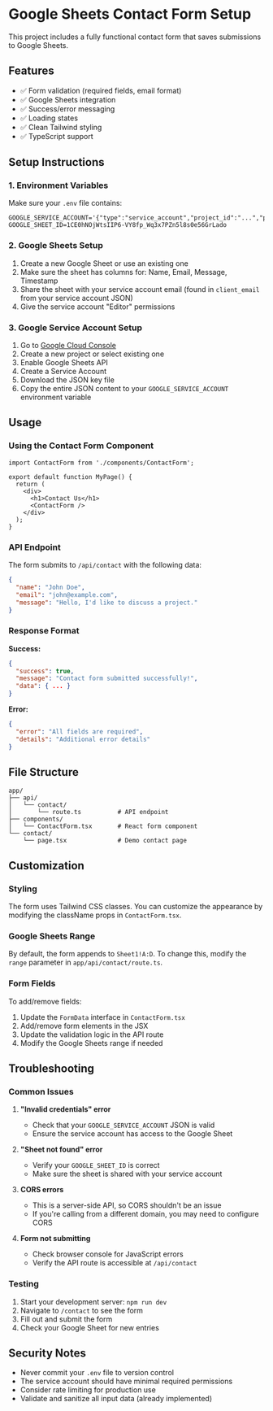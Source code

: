 # Google Sheets Contact Form Setup

This project includes a fully functional contact form that saves submissions to Google Sheets.

## Features

- ✅ Form validation (required fields, email format)
- ✅ Google Sheets integration
- ✅ Success/error messaging
- ✅ Loading states
- ✅ Clean Tailwind styling
- ✅ TypeScript support

## Setup Instructions

### 1. Environment Variables

Make sure your `.env` file contains:

```env
GOOGLE_SERVICE_ACCOUNT='{"type":"service_account","project_id":"...","private_key_id":"...","private_key":"...","client_email":"...","client_id":"...","auth_uri":"...","token_uri":"...","auth_provider_x509_cert_url":"...","client_x509_cert_url":"..."}'
GOOGLE_SHEET_ID=1CE0hNOjWtsIIP6-VY8fp_Wq3x7PZn5l8s0e56GrLado
```

### 2. Google Sheets Setup

1. Create a new Google Sheet or use an existing one
2. Make sure the sheet has columns for: Name, Email, Message, Timestamp
3. Share the sheet with your service account email (found in `client_email` from your service account JSON)
4. Give the service account "Editor" permissions

### 3. Google Service Account Setup

1. Go to [Google Cloud Console](https://console.cloud.google.com/)
2. Create a new project or select existing one
3. Enable Google Sheets API
4. Create a Service Account
5. Download the JSON key file
6. Copy the entire JSON content to your `GOOGLE_SERVICE_ACCOUNT` environment variable

## Usage

### Using the Contact Form Component

```tsx
import ContactForm from './components/ContactForm';

export default function MyPage() {
  return (
    <div>
      <h1>Contact Us</h1>
      <ContactForm />
    </div>
  );
}
```

### API Endpoint

The form submits to `/api/contact` with the following data:

```json
{
  "name": "John Doe",
  "email": "john@example.com", 
  "message": "Hello, I'd like to discuss a project."
}
```

### Response Format

**Success:**
```json
{
  "success": true,
  "message": "Contact form submitted successfully!",
  "data": { ... }
}
```

**Error:**
```json
{
  "error": "All fields are required",
  "details": "Additional error details"
}
```

## File Structure

```
app/
├── api/
│   └── contact/
│       └── route.ts          # API endpoint
├── components/
│   └── ContactForm.tsx       # React form component
└── contact/
    └── page.tsx              # Demo contact page
```

## Customization

### Styling
The form uses Tailwind CSS classes. You can customize the appearance by modifying the className props in `ContactForm.tsx`.

### Google Sheets Range
By default, the form appends to `Sheet1!A:D`. To change this, modify the `range` parameter in `app/api/contact/route.ts`.

### Form Fields
To add/remove fields:
1. Update the `FormData` interface in `ContactForm.tsx`
2. Add/remove form elements in the JSX
3. Update the validation logic in the API route
4. Modify the Google Sheets range if needed

## Troubleshooting

### Common Issues

1. **"Invalid credentials" error**
   - Check that your `GOOGLE_SERVICE_ACCOUNT` JSON is valid
   - Ensure the service account has access to the Google Sheet

2. **"Sheet not found" error**
   - Verify your `GOOGLE_SHEET_ID` is correct
   - Make sure the sheet is shared with your service account

3. **CORS errors**
   - This is a server-side API, so CORS shouldn't be an issue
   - If you're calling from a different domain, you may need to configure CORS

4. **Form not submitting**
   - Check browser console for JavaScript errors
   - Verify the API route is accessible at `/api/contact`

### Testing

1. Start your development server: `npm run dev`
2. Navigate to `/contact` to see the form
3. Fill out and submit the form
4. Check your Google Sheet for new entries

## Security Notes

- Never commit your `.env` file to version control
- The service account should have minimal required permissions
- Consider rate limiting for production use
- Validate and sanitize all input data (already implemented)
